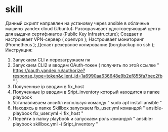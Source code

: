 # skill
Данный скрипт направлен на установку через ansible в облачные машины yandex cloud (Ubuntu):
Разворачивает удостоверяющий центр для выдачи сертификатов (Public Key Infrastructure);
Создает и настроивает VPN-сервер ( openvpn );
Настроивает мониторинг (Prometheus );
Делает резервное копирование (borgbackup по ssh );
Инструкция:
1) Запускаем CLI и перезагружаем пк
2) Запускаем CLI2 и вводим OAuth-токен ( получить по этой ссылке " https://oauth.yandex.ru/authorize?response_type=token&client_id=1a6990aa636648e9b2ef855fa7bec2fb " )
3) Полученные ip вводим в fix_host
4) Полученные ip вводим в Sript_inventory который находится в папке playbook
5) Устанавливаем ансибл используя команду " sudo apt install ansible "
6) Находясь в папке Skillbox запускаем fix_user.yml командой " ansible-playbook fix_user.yml -i fix_host "
7) Перейти в папку playbook  и запускаем роль командой " ansible-playbook skillbox.yml -i Sript_inventory "
